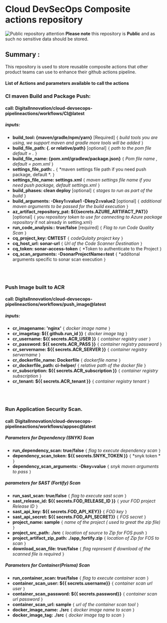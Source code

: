 # Cloud DevSecOps Composite actions repository
![Public repository attention](https://img.icons8.com/ios/32/000000/error--v1.png)
**Please note** this repository is **Public** and as such no sensitive data should be stored. 

## Summary :
This repository is used to store reusable composite actions that other product teams can use to enhance their github actions pipeline.


#### List of Actions and parameters available to call the actions


### CI maven Build and Package Push:

#### call:  DigitalInnovation/cloud-devsecops-pipelineactions/workflows/CI@latest

##### inputs:
- **build_tool: {maven/gradle/npm/yarn}** [Required]		`{` *build tools you are using, we support maven and gradle more tools will be added* `}`
- **build_file_path: {. or relative/path}** [optional]				 `{` *path to the pom file default = .* `}`
- **build_file_name: {pom.xml/gradlew/package.json}** `{` *Pom file name , default = pom.xml* `}`
- **settings_file_path: .** 	`{` *maven settings file path if you need push package, default *. `}`
- **settings_file_name: settings.xml** 	`{` *maven settings file name if you need push package, default settings.xml* `}`
- **build_phases: clean deploy** [optional] `{` *stages to run as part of the build* `}`
- **build_arguments: -Dkey1=value1 -Dkey2=value2** [optional] `{` *additional maven arguments to be passed for the build execution* `}`
- **az_artifact_repository_pat: ${{secrets.AZURE_ARTIFACT_PAT}}** [optional]	`{` *you repository token to use for connecting to Azure package repository* if not already in setting.xml`}`
- **run_code_analysis:: true/false** [required] `{` *Flag to run Code Quality Scan* `}`
- **cq_project_key: CMTEST**  `{` *codeQulaity project key* `}`
- **cq_host_url: sonar-url**  `{` *Url of the Code Scanner Destination* `}`
- **cq_token: sonar-access-token**  `{` *Token to authenticate to the Project `}`
- **cq_scan_arguments: -DsonarProjectName=test**  `{` *additonal arguments specific to sonar scan execution `}`
</br>
</br>

### Push Image built to ACR

#### call: DigitalInnovation/cloud-devsecops-pipelineactions/workflows/push\_image@latest

##### inputs:
- **cr_imagename: 'nginx'**  					`{` *docker image name* `}`
- **cr_imagetag: ${{ github.run\_id }}** 		`{` *docker image tag* `}`
- **cr_username: ${{ secrets.ACR\_USER }}** 		`{` *container registry user* `}`
- **cr_password: ${{ secrets.ACR\_PASS }}** 		`{` *container registry password* `}`
- **cr_servername: ${{ secrets.ACR\_SERVER }}** 	`{` *container registry servername* `}`
- **cr_dockerfile_name: Dockerfile** 	`{` *dockerfile name* `}`
- **cr_dockerfile_path: ci-helper/** 	`{` *relative path of the docker file* `}`
- **cr_subscription: ${{ secrets.ACR\_subscription }}** 	`{` *container registry subscription* `}`  
- **cr_tenant: ${{ secrets.ACR\_tenant }}** 	`{` *container registry tenant* `}`  

</br>
</br>

### Run Application Security Scan.
#### call: DigitalInnovation/cloud-devsecops-pipelineactions/workflows/appsec@latest

##### Parameters for Dependency (SNYK) Scan

- **run_dependency_scan: true/false** 	`{` *flag to execute dependency scan* `}`
- **dependency_scan_token: ${{ secrets.SNYK\_TOKEN }}** 	`{` *snyk token * `}`
- **dependency_scan_arguments: -Dkey=value** 	`{` *snyk maven arguments to pass* `}`

##### parameters for SAST (Fortify) Scan

- **run_sast_scan: true/false** 	`{` *flag to execute sast scan* `}`
- **sast_release_id: ${{ secrets.FOD\_RELEASE\_ID }}** 	`{` *your FOD project Release ID* `}`
- **sast_api_key: ${{ secrets.FOD\_API\_KEY}}** 			`{` *FOD key* `}`
- **sast_api_secret: ${{ secrets.FOD\_API\_SECRET}}** 	`{` *FOS secret* `}`
- **project_name: sample**  							`{` *name of the project ( used to great the zip file)* `}`
- **project_src_path: ./src** 						`{` *location of source to Zip for FOS push* `}`
- **project_artifact_zip_path: ./app_fortify.zip** 						`{` *location of Zip for FOS to scan* `}`
- **download_scan_file: true/false**    `{` *flag represent if download of the scanned file is required* `}`
##### Parameters for Container(Prisma) Scan   

- **run_container_scan: true/false** 	`{` *flag to execute container scan* `}`
- **container_scan_user: ${{ secrets.username}}** 			`{` *container scan url user* `}`
- **container_scan_password: ${{ secrets.password}}** 	`{` *container scan url password* `}`
- **container_scan_url: sample**  							`{` *url of the container scan tool* `}`
- **docker_image_name: ./src** 						`{` *docker image name to scan* `}`
- **docker_image_tag: ./src** 						`{` *docker image tag to scan* `}`

</br>

